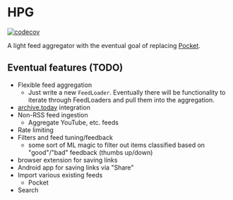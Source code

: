 # HPG

[![codecov](https://codecov.io/gh/dhoss/hpg/branch/main/graph/badge.svg?token=uAkVRjiI3C)](https://codecov.io/gh/dhoss/hpg)

A light feed aggregator with the eventual goal of replacing [Pocket](https://getpocket.com/).

## Eventual features (TODO)

 * Flexible feed aggregation
   * Just write a new ```FeedLoader```.  Eventually there will be functionality to iterate through FeedLoaders and pull them into the aggregation.
 * [archive.today](https://archive.today) integration
 * Non-RSS feed ingestion
   * Aggregate YouTube, etc. feeds
 * Rate limiting
 * Filters and feed tuning/feedback
   * some sort of ML magic to filter out items classified based on "good"/"bad" feedback (thumbs up/down)
 * browser extension for saving links
 * Android app for saving links via "Share"
 * Import various existing feeds
   * Pocket
 * Search
